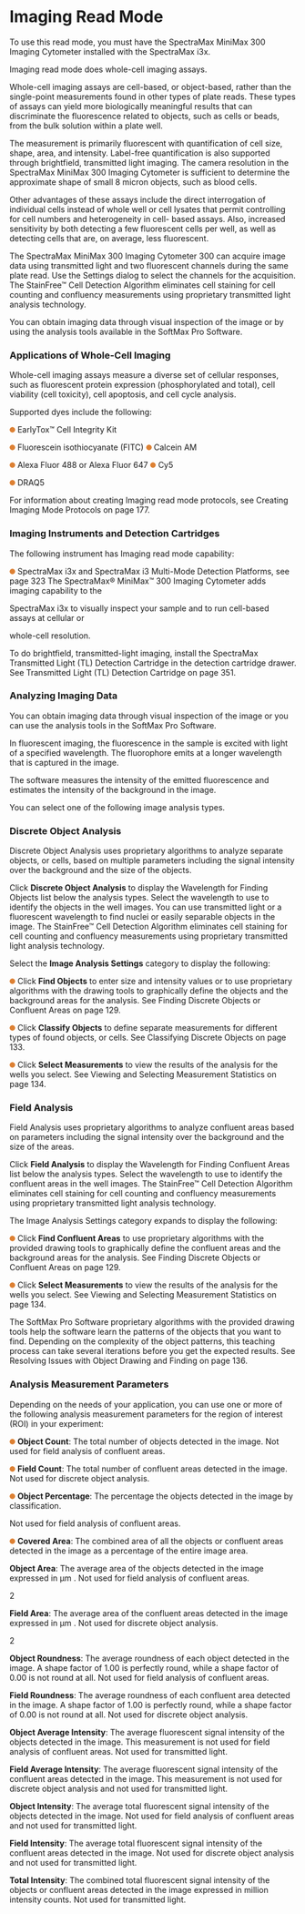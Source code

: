 # Imaging Read Mode

To use this read mode, you must have the SpectraMax MiniMax 300 Imaging Cytometer installed with the SpectraMax i3x.

Imaging read mode does whole-cell imaging assays.

Whole-cell imaging assays are cell-based, or object-based, rather than the single-point measurements found in other types of plate reads. These types of assays can yield more biologically meaningful results that can discriminate the fluorescence related to objects, such as cells or beads, from the bulk solution within a plate well.

The measurement is primarily fluorescent with quantification of cell size, shape, area, and intensity. Label-free quantification is also supported through brightfield, transmitted light imaging. The camera resolution in the SpectraMax MiniMax 300 Imaging Cytometer is sufficient to determine the approximate shape of small 8 micron objects, such as blood cells.

Other advantages of these assays include the direct interrogation of individual cells instead of whole well or cell lysates that permit controlling for cell numbers and heterogeneity in cell- based assays. Also, increased sensitivity by both detecting a few fluorescent cells per well, as well as detecting cells that are, on average, less fluorescent.

The SpectraMax MiniMax 300 Imaging Cytometer 300 can acquire image data using transmitted light and two fluorescent channels during the same plate read. Use the Settings dialog to select the channels for the acquisition. The StainFree™ Cell Detection Algorithm eliminates cell staining for cell counting and confluency measurements using proprietary transmitted light analysis technology.

You can obtain imaging data through visual inspection of the image or by using the analysis tools available in the SoftMax Pro Software.

### Applications of Whole-Cell Imaging

Whole-cell imaging assays measure a diverse set of cellular responses, such as fluorescent protein expression (phosphorylated and total), cell viability (cell toxicity), cell apoptosis, and cell cycle analysis.

Supported dyes include the following:

![](<../../../.gitbook/assets/0 (6).png>) EarlyTox™ Cell Integrity Kit

![](<../../../.gitbook/assets/1 (7).png>) Fluorescein isothiocyanate (FITC) ![](<../../../.gitbook/assets/2 (9).png>) Calcein AM

![](<../../../.gitbook/assets/3 (10).png>) Alexa Fluor 488 or Alexa Fluor 647 ![](<../../../.gitbook/assets/4 (8).png>) Cy5

![](<../../../.gitbook/assets/5 (10).png>) DRAQ5

For information about creating Imaging read mode protocols, see Creating Imaging Mode Protocols on page 177.

### Imaging Instruments and Detection Cartridges

The following instrument has Imaging read mode capability:

![](<../../../.gitbook/assets/6 (10).png>) SpectraMax i3x and SpectraMax i3 Multi-Mode Detection Platforms, see page 323 The SpectraMax® MiniMax™ 300 Imaging Cytometer adds imaging capability to the

SpectraMax i3x to visually inspect your sample and to run cell-based assays at cellular or

whole-cell resolution.

To do brightfield, transmitted-light imaging, install the SpectraMax Transmitted Light (TL) Detection Cartridge in the detection cartridge drawer. See Transmitted Light (TL) Detection Cartridge on page 351.

### Analyzing Imaging Data

You can obtain imaging data through visual inspection of the image or you can use the analysis tools in the SoftMax Pro Software.

In fluorescent imaging, the fluorescence in the sample is excited with light of a specified wavelength. The fluorophore emits at a longer wavelength that is captured in the image.

The software measures the intensity of the emitted fluorescence and estimates the intensity of the background in the image.

You can select one of the following image analysis types.

### Discrete Object Analysis

Discrete Object Analysis uses proprietary algorithms to analyze separate objects, or cells, based on multiple parameters including the signal intensity over the background and the size of the objects.

Click **Discrete Object Analysis** to display the Wavelength for Finding Objects list below the analysis types. Select the wavelength to use to identify the objects in the well images. You can use transmitted light or a fluorescent wavelength to find nuclei or easily separable objects in the image. The StainFree™ Cell Detection Algorithm eliminates cell staining for cell counting and confluency measurements using proprietary transmitted light analysis technology.

Select the **Image Analysis Settings** category to display the following:

![](<../../../.gitbook/assets/7 (10).png>) Click **Find Objects** to enter size and intensity values or to use proprietary algorithms with the drawing tools to graphically define the objects and the background areas for the analysis. See Finding Discrete Objects or Confluent Areas on page 129.

![](<../../../.gitbook/assets/8 (9).png>) Click **Classify Objects** to define separate measurements for different types of found objects, or cells. See Classifying Discrete Objects on page 133.

![](<../../../.gitbook/assets/9 (8).png>) Click **Select Measurements** to view the results of the analysis for the wells you select. See Viewing and Selecting Measurement Statistics on page 134.

### Field Analysis

Field Analysis uses proprietary algorithms to analyze confluent areas based on parameters including the signal intensity over the background and the size of the areas.

Click **Field Analysis** to display the Wavelength for Finding Confluent Areas list below the analysis types. Select the wavelength to use to identify the confluent areas in the well images. The StainFree™ Cell Detection Algorithm eliminates cell staining for cell counting and confluency measurements using proprietary transmitted light analysis technology.

The Image Analysis Settings category expands to display the following:

![](<../../../.gitbook/assets/10 (6).png>) Click **Find Confluent Areas** to use proprietary algorithms with the provided drawing tools to graphically define the confluent areas and the background areas for the analysis. See Finding Discrete Objects or Confluent Areas on page 129.

![](<../../../.gitbook/assets/11 (8).png>) Click **Select Measurements** to view the results of the analysis for the wells you select. See Viewing and Selecting Measurement Statistics on page 134.

The SoftMax Pro Software proprietary algorithms with the provided drawing tools help the software learn the patterns of the objects that you want to find. Depending on the complexity of the object patterns, this teaching process can take several iterations before you get the expected results. See Resolving Issues with Object Drawing and Finding on page 136.

### Analysis Measurement Parameters

Depending on the needs of your application, you can use one or more of the following analysis measurement parameters for the region of interest (ROI) in your experiment:

![](<../../../.gitbook/assets/12 (7).png>) **Object Count**: The total number of objects detected in the image. Not used for field analysis of confluent areas.

![](<../../../.gitbook/assets/13 (6).png>) **Field Count**: The total number of confluent areas detected in the image. Not used for discrete object analysis.

![](<../../../.gitbook/assets/14 (7).png>) **Object Percentage**: The percentage the objects detected in the image by classification.

Not used for field analysis of confluent areas.

![](<../../../.gitbook/assets/15 (6).png>) **Covered Area**: The combined area of all the objects or confluent areas detected in the image as a percentage of the entire image area.

**Object Area**: The average area of the objects detected in the image expressed in µm . Not used for field analysis of confluent areas.

2

**Field Area**: The average area of the confluent areas detected in the image expressed in µm . Not used for discrete object analysis.

2

**Object Roundness**: The average roundness of each object detected in the image. A shape factor of 1.00 is perfectly round, while a shape factor of 0.00 is not round at all. Not used for field analysis of confluent areas.

**Field Roundness**: The average roundness of each confluent area detected in the image. A shape factor of 1.00 is perfectly round, while a shape factor of 0.00 is not round at all. Not used for discrete object analysis.

**Object Average Intensity**: The average fluorescent signal intensity of the objects detected in the image. This measurement is not used for field analysis of confluent areas. Not used for transmitted light.

**Field Average Intensity**: The average fluorescent signal intensity of the confluent areas detected in the image. This measurement is not used for discrete object analysis and not used for transmitted light.

**Object Intensity**: The average total fluorescent signal intensity of the objects detected in the image. Not used for field analysis of confluent areas and not used for transmitted light.

**Field Intensity**: The average total fluorescent signal intensity of the confluent areas detected in the image. Not used for discrete object analysis and not used for transmitted light.

**Total Intensity**: The combined total fluorescent signal intensity of the objects or confluent areas detected in the image expressed in million intensity counts. Not used for transmitted light.
